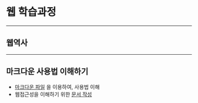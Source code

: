 # 웹 학습과정

---
## 웹역사

---
## 마크다운 사용법 이해하기

  - [마크다운 파일](a_asset/markdown.md) 을 이용하여, 사용법 이해
  - 웹접근성을 이해하기 위한 [문서 작성](a_asset/web_accessibility.md)
